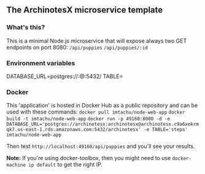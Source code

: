 ## The ArchinotesX microservice template

### What's this?
This is a minimal Node.js microservice that will expose always two GET endpoints on port 8080:
`/api/puppies`
`/api/puppies/:id`

### Environment variables
DATABASE_URL=postgres://<username>:<password>@<host>:5432/<dbname>
TABLE=<The table from your db that will be queried>

### Docker
This 'application' is hosted in Docker Hub as a public repository and can be used with these commands:
`docker pull imtachu/node-web-app`
`docker build -t imtachu/node-web-app`
`docker run -p 49160:8080 -d -e DATABASE_URL='postgres://archinotesx:archinotesx@archinotesx.c9a6xekrmqk7.us-east-1.rds.amazonaws.com:5432/archinotesx' -e TABLE='steps' imtachu/node-web-app`

Then test `http://localhost:49160/api/puppies` and you'll see your results.

**Note:** If you're using docker-toolbox, then you might need to use `docker-machine ip default` to get the right IP.
